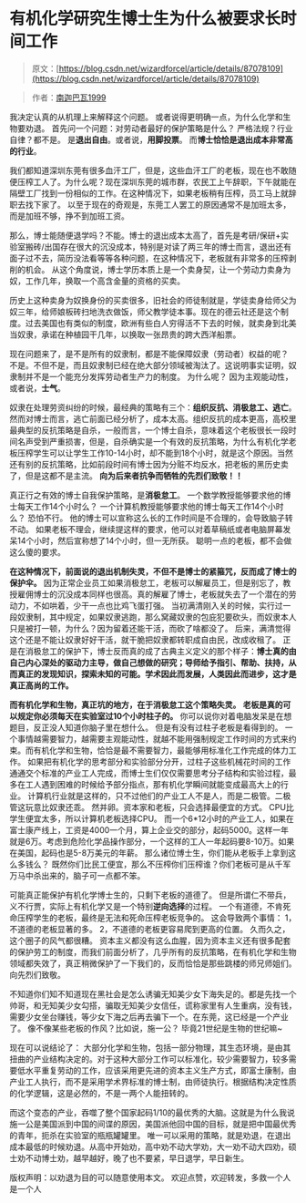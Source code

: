# 有机化学研究生博士生为什么被要求长时间工作

> 原文：[https://blog.csdn.net/wizardforcel/article/details/87078109](https://blog.csdn.net/wizardforcel/article/details/87078109)

> 作者：[南迦巴瓦1999](https://xueqiu.com/4936181774/82345160)

我决定认真的从机理上来解释这个问题。
或者说得更明确一点，为什么化学和生物要劝退。
首先问一个问题：对劳动者最好的保护策略是什么？
严格法规？行业自律？都不是。
是**退出自由**。或者说，**用脚投票**。
而**博士恰恰是退出成本非常高的行业**。

我们都知道深圳东莞有很多血汗工厂，但是，这些血汗工厂的老板，现在也不敢随便压榨工人了。为什么呢？现在深圳东莞的城市群，农民工上午辞职，下午就能在隔壁工厂找到一份相似的工作。在这种情况下，如果老板稍有压榨，员工马上就辞职去找下家了。
以至于现在的奇观是，东莞工人罢工的原因通常不是加班太多，而是加班不够，挣不到加班工资。

那么，博士能随便退学吗？不能。博士的退出成本太高了，首先是考研/保研+实验室搬砖/出国存在很大的沉没成本，特别是对读了两三年的博士而言，退出还有面子过不去，简历没法看等等各种问题，在这种情况下，老板就有非常多的压榨剥削的机会。
从这个角度说，博士学历本质上是一个卖身契，让一个劳动力卖身为奴，工作几年，换取一个高含金量的资格的买卖。

历史上这种卖身为奴换身份的买卖很多，旧社会的师徒制就是，学徒卖身给师父为奴三年，给师娘板砖扫地洗衣做饭，师父教学徒本事。现在的德云社还是这个制度。过去美国也有类似的制度，欧洲有些白人穷得活不下去的时候，就卖身到北美当奴隶，承诺在种植园干几年，以换取一张昂贵的跨大西洋船票。

现在问题来了，是不是所有的奴隶制，都是不能保障奴隶（劳动者）权益的呢？
不是。不但不是，而且奴隶制已经在绝大部分领域被淘汰了。这说明事实证明，奴隶制并不是一个能充分发挥劳动者生产力的制度。
为什么呢？
因为主观能动性，或者说，**士气**。

奴隶在处理劳资纠纷的时候，最经典的策略有三个：**组织反抗、消极怠工、逃亡**。
然而对博士而言，逃亡前面已经分析了，成本太高。组织反抗的成本更高，高校里最典型的反抗策略是自杀，一般而言，一个博士自杀，意味着这个老板很长一段时间名声受到严重损害，但是，自杀确实是一个有效的反抗策略，为什么有机化学老板压榨学生可以让学生工作10-14小时，却不能到18个小时，就是这个原因。当然还有别的反抗策略，比如前段时间有博士因为分赃不均反水，把老板的黑历史卖了，但是这都不是主流。
**向为后来者抗争而牺牲的先烈们致敬！！**

真正行之有效的博士自我保护策略，是**消极怠工**。
一个数学教授能够要求他的博士每天工作14个小时么？
一个计算机教授能够要求他的博士每天工作14个小时么？
恐怕不行。
他的博士可以宣称这么长的工作时间是不合理的，会导致脑子转不动。
如果老板不理会，继续提这样的要求，他可以对着草稿纸或者电脑屏幕发呆14个小时，然后宣称想了14个小时，但一无所获。
聪明一点的老板，都不会做这么傻的要求。

**在这种情况下，前面说的退出机制失灵，不但不是博士的紧箍咒，反而成了博士的保护伞。**
因为正常企业员工如果消极怠工，老板可以解雇员工，但是别忘了，教授雇佣博士的沉没成本同样也很高。真的解雇了博士，老板就失去了一个潜在的劳动力，不如哄着，少干一点也比鸡飞蛋打强。
当初满清刚入关的时候，实行过一段奴隶制，其中规定，如果奴隶逃跑，那么窝藏奴隶的包庇犯要砍头，而奴隶本人只是被打一顿，为什么？因为留着还能干活，而砍了啥都没了。
后来，满清觉得这个还是不能让奴隶好好干活，就干脆把奴隶都转职成自由民，改成收租了。
正是在消极怠工的保护下，博士反而真的成了古典主义定义的那个样子：**博士真的由自己内心深处的驱动力主导，做自己想做的研究；导师给予指引、帮助、扶持，从而真正的发现知识，探索未知的可能。学术因此而发展，人类因此而进步，这才是真正高尚的工作。**

**而有机化学和生物，真正坑的地方，在于消极怠工这个策略失灵。**
**老板是真的可以规定你必须每天在实验室过10个小时柱子的。**
你可以说你对着电脑发呆是在想题目，反正没人知道你脑子里在想什么。
但是有没有过柱子老板是看得到的。
一个事情越需要智力，越需要主观能动性，就越不能用强制规定工作时间的方式来约束。而有机化学和生物，恰恰是最不需要智力，最能够用标准化工作完成的体力工作。
如果把有机化学的思考部分和实验部分分开，过柱子这些机械花时间的工作通通交个标准的产业工人完成，而博士生们仅仅需要思考分子结构和实验过程，最多在工人遇到困难的时候给予部分指点，那有机化学瞬间就能变成最高大上的行业。
计算机行业就是这样的，只不过他们的产业工人不是人，而是二极管。二极管这玩意比奴隶还乖。
然并卵。资本家和老板，只会选择最便宜的方式。
CPU比学生便宜太多，所以计算机老板选择CPU。
而一个6*12小时的产业工人，如果在富士康产线上，工资是4000一个月，算上企业交的部分，起码5000。这样一年就是6万。考虑到危险化学品操作部分，一个这样的工人一年起码要8-10万。如果在美国，起码也是5-8万美元的年薪。
那么诸位博士生，你们能从老板手上拿到这么多钱么？
既然你们比民工便宜，那么不压榨你们压榨谁？你们老板可是从千军万马中杀出来的，脑子可一点都不笨。

可能真正能保护有机化学博士生的，只剩下老板的道德了。
但是所谓仁不带兵，义不行贾，实际上有机化学又是一个特别**逆向选择**的过程。
一个有道德，不肯死命压榨学生的老板，最终是无法和死命压榨老板竞争的。
这会导致两个事情：
1，不道德的老板显著的多。
2，不道德的老板更容易爬到更高的位置。
久而久之，这个圈子的风气都很糟。
资本主义都没有这么血腥，因为资本主义还有很多配套的保护劳工的制度，而我们前面分析了，几乎所有的反抗策略，在有机化学和生物领域都失效了，真正稍微保护了一下我们的，反而恰恰是那些跳楼的师兄师姐们。
向先烈们致敬。

不知道你们知不知道现在黑社会是怎么诱骗无知美少女下海失足的。都是先找一个帅哥，和无知美少女勾搭，骗取无知美少女信任，谎称家里有人生重病，没有钱，需要少女坐台赚钱，等少女下海之后再去骗下一个。在东莞，这已经是一个产业了。
像不像某些老板的作风？比如说，施一公？
毕竟21世纪是生物的世纪嘛~

现在可以说结论了：
大部分化学和生物，包括一部分物理，其生态环境，是由其扭曲的产业结构决定的。对于这种大部分工作可以标准化，较少需要智力，较多需要低水平重复劳动的工作，应该采用更先进的资本主义生产方式，即富士康制，由产业工人执行，而不是采用学术界标准的博士制，由师徒执行。根据结构决定性质的化学逻辑，这是必然的，不是一两个人能扭转的。

而这个变态的产业，吞噬了整个国家起码1/10的最优秀的大脑。这就是为什么我说施一公是美国派到中国的间谍的原因，美国派他回中国的目标，就是把中国最优秀的青年，扼杀在实验室的瓶瓶罐罐里。
唯一可以采用的策略，就是劝退，在退出成本最低的时候劝退。从高中开始劝，高中劝不动大学劝，大一劝不动大四劝，硕士劝不动博士劝，越早越好，晚了也不要紧，早日退学，早日新生。

版权声明：以劝退为目的可以随意使用本文。
欢迎点赞，欢迎转发，多救一个人是一个人